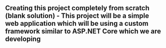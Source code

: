 ## Creating this project completely from scratch (blank solution) - This project will be a simple web application which will be using a custom framework similar to ASP.NET Core which we are developing